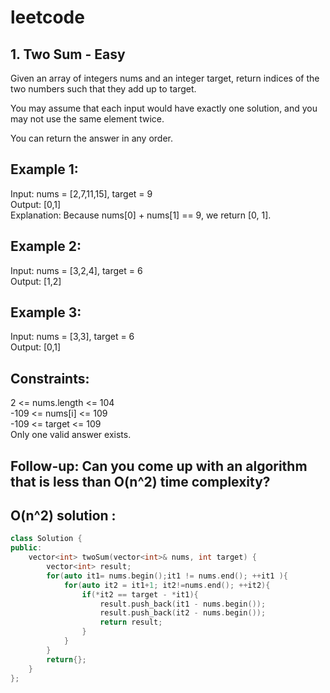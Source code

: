 # leetcode

## 1. Two Sum - Easy
Given an array of integers nums and an integer target, return indices of the two numbers such that they add up to target.

You may assume that each input would have exactly one solution, and you may not use the same element twice.

You can return the answer in any order.

## Example 1:
Input: nums = [2,7,11,15], target = 9<br>
Output: [0,1]<br>
Explanation: Because nums[0] + nums[1] == 9, we return [0, 1].

## Example 2:
Input: nums = [3,2,4], target = 6<br>
Output: [1,2]

## Example 3:
Input: nums = [3,3], target = 6<br>
Output: [0,1]

## Constraints:
2 <= nums.length <= 104<br>
-109 <= nums[i] <= 109<br>
-109 <= target <= 109<br>
Only one valid answer exists.

## Follow-up: Can you come up with an algorithm that is less than O(n^2) time complexity?

## O(n^2) solution :
```cpp
class Solution {
public:
    vector<int> twoSum(vector<int>& nums, int target) {
        vector<int> result;
        for(auto it1= nums.begin();it1 != nums.end(); ++it1 ){
            for(auto it2 = it1+1; it2!=nums.end(); ++it2){
                if(*it2 == target - *it1){
                    result.push_back(it1 - nums.begin());
                    result.push_back(it2 - nums.begin());
                    return result;
                }
            }
        }
        return{};
    }
};
```